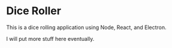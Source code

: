 # Dice Roller

This is a dice rolling application using Node, React, and Electron.

I will put more stuff here eventually. 